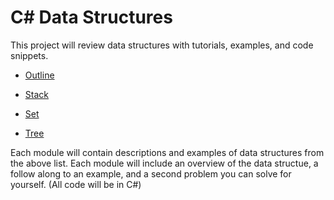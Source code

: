 
# C# Data Structures

This project will review data structures with tutorials, examples, and code snippets.
- [Outline](outline.md)


- [Stack](1-stack.md)
- [Set](2-set.md)
- [Tree](3-tree.md)

Each module will contain descriptions and examples of data structures from the above list. Each module will include an overview of the data structue, a follow along to an example, and a second problem you can solve for yourself. (All code will be in C#)
